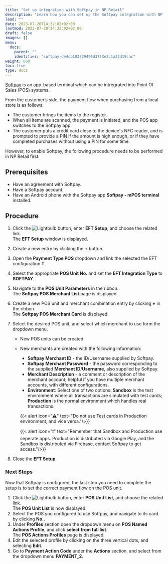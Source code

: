 ```yaml
---
title: "Set up integration with Softpay in NP Retail"
description: "Learn how you can set up the Softpay integration with NP Retail."
lead: ""
date: 2023-07-28T14:32:02+02:00
lastmod: 2023-07-28T14:32:02+02:00
draft: false
images: []
menu:
  docs:
    parent: ""
    identifier: "softpay-de4cb103329496d37f3e2c1a32d19cac"
weight: 660
toc: true
type: docs
---
```


[<ins>Softpay<ins>](https://www.softpay.io/) is an app-based terminal which can be intregrated into Point Of Sales (POS) systems.

From the customer’s side, the payment flow when purchasing from a local store is as follows:

 - The customer brings the items to the register.
 - When all items are scanned, the payment is initiated, and the POS app switches to the Softpay app.
 - The customer puts a credit card close to the device's NFC reader, and is prompted to provide a PIN if the amount is high enough, or if they have completed purchases without using a PIN for some time.

However, to enable Softpay, the following procedure needs to be performed in NP Retail first:

## Prerequisites

- Have an agreement with Softpay.
- Have a Softpay account.
- Have an Android phone with the Softpay app **Softpay - mPOS terminal** installed.

## Procedure

1. Click the ![Lightbulb](Lightbulb_icon.PNG) button, enter **EFT Setup**, and choose the related link.         
   The **EFT Setup** window is displayed.
2. Create a new entry by clicking the **+** button. 
3. Open the **Payment Type POS** dropdown and link the selected the EFT configuration **T**.    
4. Select the appropriate **POS Unit No.** and set the **EFT Integration Type** to **SOFTPAY**.
5. Navigate to the **POS Unit Parameters** in the ribbon.    
   The **Softpay POS Merchant List** page is displayed.
6. Create a new POS unit and merchant combination entry by clicking **+** in the ribbon.   
   The **Softpay POS Merchant Card** is displayed.
7. Select the desired POS unit, and select which merchant to use form the dropdown menu.    
   - New POS units can be created.
   - New merchants are created with the following information:
     - **Softpay Merchant ID** - the ID/Username supplied by Softpay.
     - **Softpay Merchant Password** - the password corresponding to the supplied **Merchant ID**/**Username**, also supplied by Softpay.
     - **Merchant Description** - a comment or description of the merchant account; helpful if you have multiple merchant accounts, with different configurations.
     - **Environment**: Select one of two options: **Sandbox** is the test environment where all transactions are simulated with test cards; **Production** is the normal environment which handles real transactions.
  
     {{< alert icon="⚠️" text="Do not use Test cards in Production environment, and vice versa."/>}}

     {{< alert icon="❗" text="Remember that Sandbox and Production use seperate apps. Production is distributed via Google Play, and the Sandbox is distributed via Firebase, contact Softpay to get access."/>}}

8. Close the **EFT Setup**.

### Next Steps

Now that Softpay is configured, the last step you need to complete the setup is to set the correct payment flow on the POS unit.

1. Click the ![Lightbulb](Lightbulb_icon.PNG) button,  enter **POS Unit List**, and choose the related link.    
   The **POS Unit List** is now displayed.
2. Select the POS you configured to use Softpay, and navigate to its card by clicking **No.**.
3. Under **Profiles** section open the dropdown menu on **POS Named Actions Profile**, and click **select from full list**.   
   The **POS Actions Profiles** page is displayed.
4. Edit the selected profile by clicking on the three vertical dots, and selecting **Edit**.
5. Go to **Payment Action Code** under the **Actions** section, and select from the dropdown menu **PAYMENT_2**.
